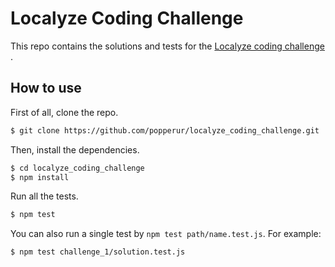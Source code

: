 # Localyze Coding Challenge

This repo contains the solutions and tests for the [Localyze coding challenge](docs/code_challenge.md) .

## How to use

First of all, clone the repo.

```bash
$ git clone https://github.com/popperur/localyze_coding_challenge.git
```

Then, install the dependencies.

```bash
$ cd localyze_coding_challenge
$ npm install
```

Run all the tests.

```bash
$ npm test
```

You can also run a single test by `npm test path/name.test.js`. For example:

```bash
$ npm test challenge_1/solution.test.js
```